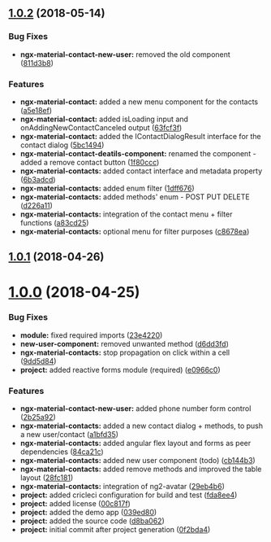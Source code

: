 <a name="1.0.2"></a>
## [1.0.2](https://github.com/anthonynahas/ngx-material-contacts/compare/v1.0.1...v1.0.2) (2018-05-14)


### Bug Fixes

* **ngx-material-contact-new-user:** removed the old component ([811d3b8](https://github.com/anthonynahas/ngx-material-contacts/commit/811d3b8))


### Features

* **ngx-material-contact:** added a new menu component for the contacts ([a5e18ef](https://github.com/anthonynahas/ngx-material-contacts/commit/a5e18ef))
* **ngx-material-contact:** added isLoading input and onAddingNewContactCanceled output ([63fcf3f](https://github.com/anthonynahas/ngx-material-contacts/commit/63fcf3f))
* **ngx-material-contact:** added the IContactDialogResult interface for the contact dialog ([5bc1494](https://github.com/anthonynahas/ngx-material-contacts/commit/5bc1494))
* **ngx-material-contact-deatils-component:** renamed the component - added a remove contact button ([1f80ccc](https://github.com/anthonynahas/ngx-material-contacts/commit/1f80ccc))
* **ngx-material-contacts:** added contact interface and metadata property ([6b3adcd](https://github.com/anthonynahas/ngx-material-contacts/commit/6b3adcd))
* **ngx-material-contacts:** added enum filter ([1dff676](https://github.com/anthonynahas/ngx-material-contacts/commit/1dff676))
* **ngx-material-contacts:** added methods' enum - POST PUT DELETE ([d226a11](https://github.com/anthonynahas/ngx-material-contacts/commit/d226a11))
* **ngx-material-contacts:** integration of the contact menu + filter functions ([a83cd25](https://github.com/anthonynahas/ngx-material-contacts/commit/a83cd25))
* **ngx-material-contacts:** optional menu for filter purposes ([c8678ea](https://github.com/anthonynahas/ngx-material-contacts/commit/c8678ea))



<a name="1.0.1"></a>
## [1.0.1](https://github.com/anthonynahas/ngx-material-contacts/compare/v1.0.0...v1.0.1) (2018-04-26)



<a name="1.0.0"></a>
# [1.0.0](https://github.com/anthonynahas/ngx-material-contacts/compare/0f2bda4...v1.0.0) (2018-04-25)


### Bug Fixes

* **module:** fixed required imports ([23e4220](https://github.com/anthonynahas/ngx-material-contacts/commit/23e4220))
* **new-user-component:** removed unwanted method ([d6dd3fd](https://github.com/anthonynahas/ngx-material-contacts/commit/d6dd3fd))
* **ngx-material-contacts:** stop propagation on click within a cell ([9dd5d84](https://github.com/anthonynahas/ngx-material-contacts/commit/9dd5d84))
* **project:** added reactive forms module (required) ([e0966c0](https://github.com/anthonynahas/ngx-material-contacts/commit/e0966c0))


### Features

* **ngx-material-contact-new-user:** added phone number form control ([2b25a92](https://github.com/anthonynahas/ngx-material-contacts/commit/2b25a92))
* **ngx-material-contacts:** added a new contact dialog + methods, to push a new user/contact ([a1bfd35](https://github.com/anthonynahas/ngx-material-contacts/commit/a1bfd35))
* **ngx-material-contacts:** added angular flex layout and forms as peer dependencies ([84ca21c](https://github.com/anthonynahas/ngx-material-contacts/commit/84ca21c))
* **ngx-material-contacts:** added new user component (todo) ([cb144b3](https://github.com/anthonynahas/ngx-material-contacts/commit/cb144b3))
* **ngx-material-contacts:** added remove methods and improved the table layout ([28fc181](https://github.com/anthonynahas/ngx-material-contacts/commit/28fc181))
* **ngx-material-contacts:** integration of ng2-avatar ([29eb4b6](https://github.com/anthonynahas/ngx-material-contacts/commit/29eb4b6))
* **project:** added cricleci configuration for build and test ([fda8ee4](https://github.com/anthonynahas/ngx-material-contacts/commit/fda8ee4))
* **project:** added license ([00c817f](https://github.com/anthonynahas/ngx-material-contacts/commit/00c817f))
* **project:** added the demo app ([039ed80](https://github.com/anthonynahas/ngx-material-contacts/commit/039ed80))
* **project:** added the source code ([d8ba062](https://github.com/anthonynahas/ngx-material-contacts/commit/d8ba062))
* **project:** initial commit after project generation ([0f2bda4](https://github.com/anthonynahas/ngx-material-contacts/commit/0f2bda4))



